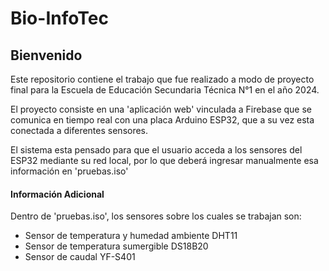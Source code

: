 # Bio-InfoTec
## Bienvenido
Este repositorio contiene el trabajo que fue realizado a modo de proyecto final para la Escuela de Educación Secundaria Técnica N°1 en el año 2024.

El proyecto consiste en una 'aplicación web' vinculada a Firebase que se comunica en tiempo real con una placa Arduino ESP32, que a su vez esta conectada a diferentes sensores.

El sistema esta pensado para que el usuario acceda a los sensores del ESP32 mediante su red local, por lo que deberá ingresar manualmente esa información en 'pruebas.iso'

#### Información Adicional
Dentro de 'pruebas.iso', los sensores sobre los cuales se trabajan son:
- Sensor de temperatura y humedad ambiente DHT11
- Sensor de temperatura sumergible DS18B20
- Sensor de caudal YF-S401
